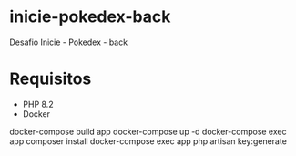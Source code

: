 # inicie-pokedex-back
Desafio Inicie - Pokedex - back

# Requisitos
- PHP 8.2
- Docker


docker-compose build app
docker-compose up -d
docker-compose exec app composer install
docker-compose exec app php artisan key:generate